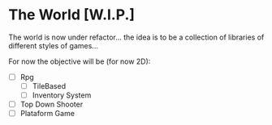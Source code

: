 # The World [W.I.P.]
The world is now under refactor... the idea is to be a collection of libraries of different styles of games...

For now the objective will be (for now 2D):  
- [ ] Rpg 
  - [ ] TileBased
  - [ ] Inventory System
- [ ] Top Down Shooter
- [ ] Plataform Game
